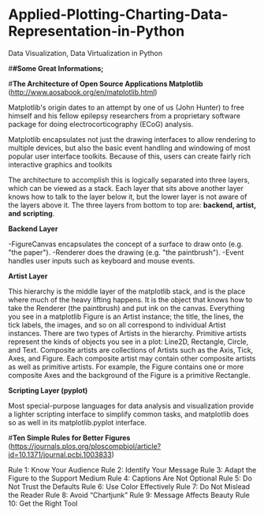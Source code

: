 # Applied-Plotting-Charting-Data-Representation-in-Python
Data Visualization, Data Virtualization in Python 

#**#Some Great Informations;**

#**The Architecture of Open Source Applications Matplotlib**  (http://www.aosabook.org/en/matplotlib.html)

Matplotlib's origin dates to an attempt by one of us (John Hunter) to free himself and his fellow epilepsy researchers from a proprietary software package for doing electrocorticography (ECoG) analysis. 

Matplotlib encapsulates not just the drawing interfaces to allow rendering to multiple devices, but also the basic event handling and windowing of most popular user interface toolkits. Because of this, users can create fairly rich interactive graphics and toolkits

The architecture to accomplish this is logically separated into three layers, which can be viewed as a stack. Each layer that sits above another layer knows how to talk to the layer below it, but the lower layer is not aware of the layers above it. The three layers from bottom to top are: **backend, artist, and scripting**.

**Backend Layer** 

-FigureCanvas encapsulates the concept of a surface to draw onto (e.g. "the paper").
-Renderer does the drawing (e.g. "the paintbrush").
-Event handles user inputs such as keyboard and mouse events.

**Artist Layer**

This hierarchy is the middle layer of the matplotlib stack, and is the place where much of the heavy lifting happens.  It is the object that knows how to take the Renderer (the paintbrush) and put ink on the canvas. Everything you see in a matplotlib Figure is an Artist instance; the title, the lines, the tick labels, the images, and so on all correspond to individual Artist instances. There are two types of Artists in the hierarchy. Primitive artists represent the kinds of objects you see in a plot: Line2D, Rectangle, Circle, and Text. Composite artists are collections of Artists such as the Axis, Tick, Axes, and Figure. Each composite artist may contain other composite artists as well as primitive artists. For example, the Figure contains one or more composite Axes and the background of the Figure is a primitive Rectangle.

**Scripting Layer (pyplot)**

Most special-purpose languages for data analysis and visualization provide a lighter scripting interface to simplify common tasks, and matplotlib does so as well in its matplotlib.pyplot interface.

#**Ten Simple Rules for Better Figures** (https://journals.plos.org/ploscompbiol/article?id=10.1371/journal.pcbi.1003833)

Rule 1: Know Your Audience
Rule 2: Identify Your Message
Rule 3: Adapt the Figure to the Support Medium
Rule 4: Captions Are Not Optional
Rule 5: Do Not Trust the Defaults
Rule 6: Use Color Effectively
Rule 7: Do Not Mislead the Reader
Rule 8: Avoid “Chartjunk”
Rule 9: Message Affects Beauty
Rule 10: Get the Right Tool

